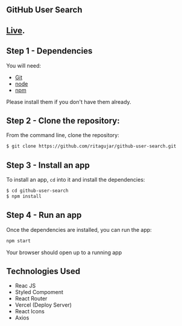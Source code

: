 ## GitHub User Search

## [Live](https://github-user-search-mocha.vercel.app/).

## Step 1 - Dependencies

You will need:

- [Git](http://git-scm.com/downloads)
- [node](https://nodejs.org/)
- [npm](https://docs.npmjs.com/cli/v8/commands/npm-install)

Please install them if you don't have them already.

## Step 2 - Clone the repository:

From the command line, clone the repository:

```sh
$ git clone https://github.com/ritagujar/github-user-search.git
```

## Step 3 - Install an app

To install an app, `cd` into it and install the dependencies:

```sh
$ cd github-user-search
$ npm install
```

## Step 4 - Run an app

Once the dependencies are installed, you can run the app:

```sh
npm start
```

Your browser should open up to a running app

## Technologies Used

- Reac JS
- Styled Compoment
- React Router
- Vercel (Deploy Server)
- React Icons
- Axios
